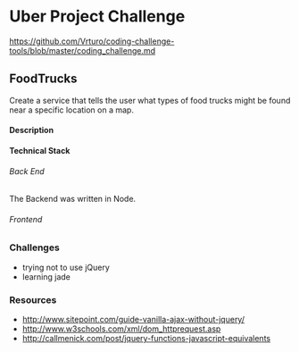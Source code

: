 # Uber Project Challenge
https://github.com/Vrturo/coding-challenge-tools/blob/master/coding_challenge.md

## FoodTrucks
Create a service that tells the user what types of food trucks might be found near a specific location on a map.

#### Description

#### Technical Stack

###### Back End

The Backend was written in Node.

###### Frontend


### Challenges
- trying not to use jQuery
- learning jade


### Resources
- http://www.sitepoint.com/guide-vanilla-ajax-without-jquery/
- http://www.w3schools.com/xml/dom_httprequest.asp
- http://callmenick.com/post/jquery-functions-javascript-equivalents
